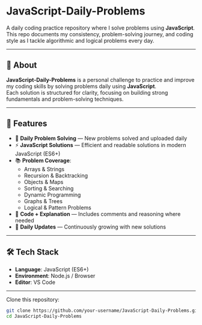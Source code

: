 # JavaScript-Daily-Problems

A daily coding practice repository where I solve problems using **JavaScript**.  
This repo documents my consistency, problem-solving journey, and coding style as I tackle algorithmic and logical problems every day.

---

## 📖 About

**JavaScript-Daily-Problems** is a personal challenge to practice and improve my coding skills by solving problems daily using **JavaScript**.  
Each solution is structured for clarity, focusing on building strong fundamentals and problem-solving techniques.

---

## 🚀 Features

- 📅 **Daily Problem Solving** — New problems solved and uploaded daily  
- ⚡ **JavaScript Solutions** — Efficient and readable solutions in modern JavaScript (ES6+)  
- 📚 **Problem Coverage**:
  - Arrays & Strings  
  - Recursion & Backtracking  
  - Objects & Maps  
  - Sorting & Searching  
  - Dynamic Programming  
  - Graphs & Trees  
  - Logical & Pattern Problems  
- 📝 **Code + Explanation** — Includes comments and reasoning where needed  
- 🔄 **Daily Updates** — Continuously growing with new solutions  

---

## 🛠️ Tech Stack

- **Language**: JavaScript (ES6+)  
- **Environment**: Node.js / Browser  
- **Editor**: VS Code  

---
Clone this repository:  
   ```bash
   git clone https://github.com/your-username/JavaScript-Daily-Problems.git
   cd JavaScript-Daily-Problems
